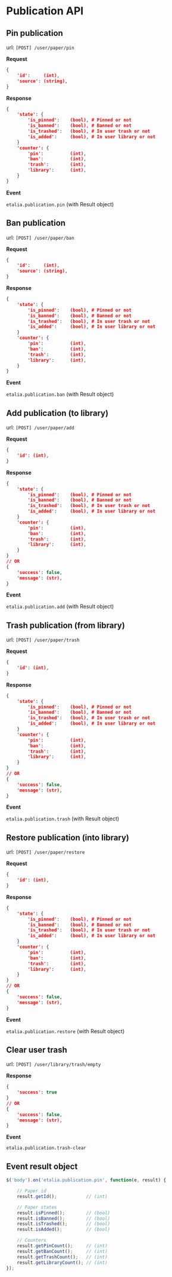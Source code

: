 Publication API
===============

## Pin publication

url: ```[POST] /user/paper/pin```

**Request**

```json
{
    'id':     (int),
    'source': (string),
}
```

**Response**

```json
{
    'state': {
        'is_pinned':    (bool), # Pinned or not
        'is_banned':    (bool), # Banned or not
        'is_trashed':   (bool), # In user trash or not
        'is_added':     (bool), # In user library or not
    }
    'counter': {
        'pin':          (int),
        'ban':          (int),
        'trash':        (int),
        'library':      (int),
    }
}
```

**Event**

```etalia.publication.pin``` (with Result object)


## Ban publication

url: ```[POST] /user/paper/ban```

**Request**

```json
{
    'id':     (int),
    'source': (string),
}
```

**Response**

```json
{
    'state': {
        'is_pinned':    (bool), # Pinned or not
        'is_banned':    (bool), # Banned or not
        'is_trashed':   (bool), # In user trash or not
        'is_added':     (bool), # In user library or not
    }
    'counter': {
        'pin':          (int),
        'ban':          (int),
        'trash':        (int),
        'library':      (int),
    }
}
```

**Event**

```etalia.publication.ban``` (with Result object)       


## Add publication (to library)

url: ```[POST] /user/paper/add```

**Request**

```json
{
    'id': (int),
}
```

**Response**

```json
{
    'state': {
        'is_pinned':    (bool), # Pinned or not
        'is_banned':    (bool), # Banned or not
        'is_trashed':   (bool), # In user trash or not
        'is_added':     (bool), # In user library or not
    }
    'counter': {
        'pin':          (int),
        'ban':          (int),
        'trash':        (int),
        'library':      (int),
    }
}
// OR
{
    'success': false,
    'message': (str),
}
```
           
**Event**

```etalia.publication.add``` (with Result object)


## Trash publication (from library)

url: ```[POST] /user/paper/trash```

**Request**

```json
{
    'id': (int),
}
```

**Response**

```json
{
    'state': {
        'is_pinned':    (bool), # Pinned or not
        'is_banned':    (bool), # Banned or not
        'is_trashed':   (bool), # In user trash or not
        'is_added':     (bool), # In user library or not
    }
    'counter': {
        'pin':          (int),
        'ban':          (int),
        'trash':        (int),
        'library':      (int),
    }
}
// OR
{
    'success': false,
    'message': (str),
}
```
               
**Event**

```etalia.publication.trash``` (with Result object)


## Restore publication (into library)

url: ```[POST] /user/paper/restore```

**Request**

```json
{
    'id': (int),
}
```

**Response**

```json
{
    'state': {
        'is_pinned':    (bool), # Pinned or not
        'is_banned':    (bool), # Banned or not
        'is_trashed':   (bool), # In user trash or not
        'is_added':     (bool), # In user library or not
    }
    'counter': {
        'pin':          (int),
        'ban':          (int),
        'trash':        (int),
        'library':      (int),
    }
}
// OR
{
    'success': false,
    'message': (str),
}
```
                      
**Event**

```etalia.publication.restore``` (with Result object)


## Clear user trash

url: ```[POST] /user/library/trash/empty```

**Response**

```json
{
    'success': true
}
// OR
{
    'success': false,
    'message': (str),
}
```
                      
**Event**

```etalia.publication.trash-clear```


## Event result object

```javascript
$('body').on('etalia.publication.pin', function(e, result) {

    // Paper id
    result.getId();           // (int)

    // Paper states
    result.isPinned();        // (bool)
    result.isBanned();        // (bool)
    result.isTrashed();       // (bool)
    result.isAdded();         // (bool)

    // Counters
    result.getPinCount();     // (int)
    result.getBanCount();     // (int)
    result.getTrashCount();   // (int)
    result.getLibraryCount(); // (int)
});

```
